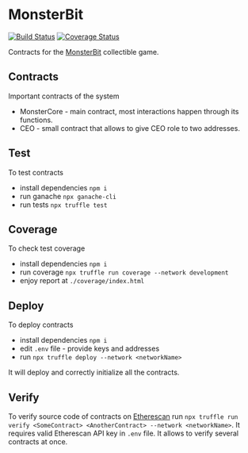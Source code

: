 # MonsterBit
[![Build Status](https://travis-ci.org/eMarchenko/Game-Contracts.svg?branch=master)](https://travis-ci.org/eMarchenko/Game-Contracts)
[![Coverage Status](https://coveralls.io/repos/github/eMarchenko/Game-Contracts/badge.svg?branch=master)](https://coveralls.io/github/eMarchenko/Game-Contracts?branch=master)

Contracts for the [MonsterBit](https://monsterbit.org/) collectible game.

## Contracts
Important contracts of the system
* MonsterCore - main contract, most interactions happen through its functions.
* CEO - small contract that allows to give CEO role to two addresses.

## Test
To test contracts
* install dependencies `npm i`
* run ganache `npx ganache-cli`
* run tests `npx truffle test` 

## Coverage
To check test coverage 
* install dependencies `npm i`
* run coverage `npx truffle run coverage --network development`
* enjoy report at `./coverage/index.html`

## Deploy
To deploy contracts 
* install dependencies `npm i`
* edit `.env` file - provide keys and addresses
* run `npx truffle deploy --network <networkName>`

It will deploy and correctly initialize all the contracts.

## Verify 
To verify source code of contracts on [Etherescan](https://etherscan.io/) run `npx truffle run verify <SomeContract> <AnotherContract> --network <networkName>`. 
It requires valid Etherescan API key in `.env` file. 
It allows to verify several contracts at once.
